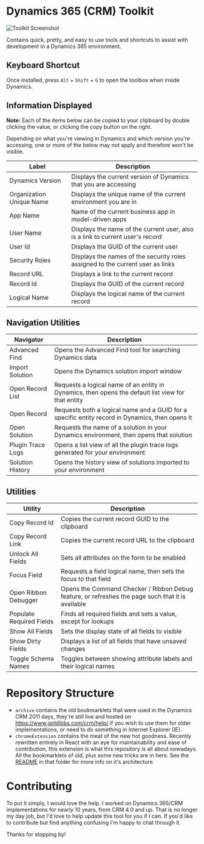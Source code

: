 # Dynamics 365 (CRM) Toolkit

![Toolkit Screenshot](https://github.com/gotdibbs/Dynamics-365-Toolkit/raw/master/chromeExtension/screenshots/screenshot-github.png)

Contains quick, pretty, and easy to use tools and shortcuts to assist with development in a Dynamics 365 environment.

## Keyboard Shortcut

Once installed, press `Alt` + `Shift` + `G` to open the toolbox when inside Dynamics.

## Information Displayed

**Note:** Each of the items below can be copied to your clipboard by double clicking the value, or clicking the copy button on the right.

Depending on what you're viewing in Dynamics and which version you're accessing, one or more of the below may not apply and therefore won't be visible.

|Label|Description|
|---|---|
|Dynamics Version|Displays the current version of Dynamics that you are accessing|
|Organization Unique Name|Displays the unique name of the current environment you are in|
|App Name|Name of the current business app in model-driven apps|
|User Name|Displays the name of the current user, also is a link to current user's record|
|User Id|Displays the GUID of the current user|
|Security Roles|Displays the names of the security roles assigned to the current user as links|
|Record URL|Displays a link to the current record|
|Record Id|Displays the GUID of the current record|
|Logical Name|Displays the logical name of the current record|

## Navigation Utilities

|Navigator|Description|
|---|---|
|Advanced Find|Opens the Advanced Find tool for searching Dynamics data|
|Import Solution|Opens the Dynamics solution import window|
|Open Record List|Requests a logical name of an entity in Dynamics, then opens the default list view for that entity|
|Open Record|Requests both a logical name and a GUID for a specific entity record in Dynamics, then opens it|
|Open Solution|Requests the name of a solution in your Dynamics environment, then opens that solution|
|Plugin Trace Logs|Opens a list view of all the plugin trace logs generated for your environment|
|Solution History|Opens the history view of solutions imported to your environment|

## Utilities

|Utility|Description|
|---|---|
|Copy Record Id|Copies the current record GUID to the clipboard|
|Copy Record Link|Copies the current record URL to the clipboard|
|Unlock All Fields|Sets all attributes on the form to be enabled|
|Focus Field|Requests a field logical name, then sets the focus to that field|
|Open Ribbon Debugger|Opens the Command Checker / Ribbon Debug feature, or refreshes the page such that it is available|
|Populate Required Fields|Finds all required fields and sets a value, except for lookups|
|Show All Fields|Sets the display state of all fields to visible|
|Show Dirty Fields|Displays a list of all fields that have unsaved changes|
|Toggle Schema Names|Toggles between showing attribute labels and their logical names|

# Repository Structure

 - `archive` contains the old bookmarklets that were used in the Dynamics CRM 2011 days, they're still live and hosted on https://www.gotdibbs.com/crm/help/ if you wish to use them for older implementations, or need to do something in Internet Explorer (IE).
 - `chromeExtension` contains the meat of the new hot goodness. Recently rewritten entirely in React with an eye for maintainability and ease of contribution, this extension is what this repository is all about nowadays. All the bookmarklets of old, plus some new tricks are in here. See the [README](https://github.com/gotdibbs/Dynamics-365-Toolkit/blob/master/chromeExtension/README.md) in that folder for more info on it's architecture.


# Contributing

To put it simply, I would love the help. I worked on Dynamics 365/CRM implementations for nearly 10 years, from CRM 4.0 and up. That is no longer my day job, but I'd love to help update this tool for you if I can. If you'd like to contribute but find anything confusing I'm happy to chat through it.

Thanks for stopping by!